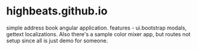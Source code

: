 highbeats.github.io
===================

simple address book angular application. features - ui.bootstrap modals, gettext localizations. Also there's a sample color mixer app, but routes not setup since all is just demo for someone.
